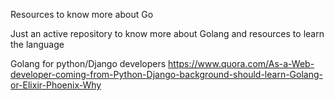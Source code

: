 Resources to know more about Go

Just an active repository to know more about Golang and resources to learn the language

Golang for python/Django developers
https://www.quora.com/As-a-Web-developer-coming-from-Python-Django-background-should-learn-Golang-or-Elixir-Phoenix-Why
